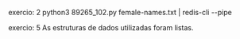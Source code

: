 exercio: 2
python3 89265_102.py female-names.txt | redis-cli --pipe

exercio: 5
	As estruturas de dados utilizadas foram listas.